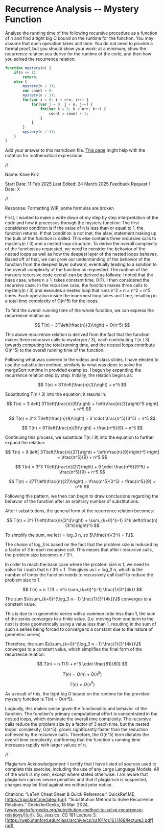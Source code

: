 # Recurrence Analysis -- Mystery Function

Analyze the running time of the following recursive procedure as a function of
$n$ and find a tight big $O$ bound on the runtime for the function. You may
assume that each operation takes unit time. You do not need to provide a formal
proof, but you should show your work: at a minimum, show the recurrence relation
you derive for the runtime of the code, and then how you solved the recurrence
relation.

```javascript
function mystery(n) {
    if(n <= 1)
        return;
    else {
        mystery(n / 3);
        var count = 0;
        mystery(n / 3);
        for(var i = 0; i < n*n; i++) {
            for(var j = 0; j < n; j++) {
                for(var k = 0; k < n*n; k++) {
                    count = count + 1;
                }
            }
        }
        mystery(n / 3);
    }
}
```

Add your answer to this markdown file. [This
page](https://docs.github.com/en/get-started/writing-on-github/working-with-advanced-formatting/writing-mathematical-expressions)
might help with the notation for mathematical expressions.


//


Name: Kane Kriz

Start Date: 11 Feb 2025
Last Edited: 24 March 2025
Feedback Request 1 Date: X


//


Response: Formatting WIP, some formulas are broken

First, I wanted to make a write down of my step by step interpretation of the code and how it processes through the mystery function: The first considered condition is if the value of n is less than or equal to 1, the function returns.
If that condition is not met, the else{ statement making up the bulk of the function is called. This else contains three recursive calls to mystery(n / 3) and a nested loop structure. 
To derive the overall complexity of the function as requested, we need to consider the behavior of the nested loops as well as how the deepest layer of the nested loops behaves.
Based off of that, we can grow our understanding of the behavior of the function from the deepest layer outward, eventually leading to a solution to the overall complexity of the function as requested.
The runtime of the mystery recursive code overall can be derived as follows:
I noted that the base case, where n ≤ 1, takes constant time, O(1). 
I then considered the recursive case. In the recursive case, the function makes three calls to mystery(n / 3) and executes a nested loop that runs n^2 × n × n^2 = n^5 times.
Each operation inside the innermost loop takes unit time, resulting in a total time complexity of O(n^5) for the loops.



 
To find the overall running time of the whole function, we can express the recurrence relation as:
 
$$ T(n) = 3T\left(\frac{n}{3}\right) + O(n^5) $$
 
This above recurrence relation is derived from the fact that the function makes three recursive calls to mystery(n / 3), each contributing T(n / 3) towards computing the total running time, 
and the nested loops contribute O(n^5) to the overall running time of the function.
 

Following what was covered in the videos and class slides, I have elected to use the substitution method, similarly to what was done to solve the mergeSort runtime in provided examples.
I begun by expanding the recurrence relation step by step. Initially, the relation begins as:
 
$$ T(n) = 3T\left(\frac{n}{3}\right) + n^5 $$


 
Substituting T(n / 3) into the equation, it results in:
 
$$ T(n) = 3 \left[ 3T\left(\frac{n}{9}\right) + \left(\frac{n}{3}\right)^5 \right] + n^5 $$

$$ T(n) = 3^2 T\left(\frac{n}{9}\right) + 3 \cdot \frac{n^5}{3^5} + n^5 $$

$$ T(n) = 9T\left(\frac{n}{9}\right) + \frac{n^5}{9} + n^5 $$
 


 

Continuing this process, we substitute T(n / 9) into the equation to further expand the relation:

$$ T(n) = 9 \left[ 3T\left(\frac{n}{27}\right) + \left(\frac{n}{9}\right)^5 \right] + \frac{n^5}{9} + n^5 $$

$$ T(n) = 3^3 T\left(\frac{n}{27}\right) + 9 \cdot \frac{n^5}{9^5} + \frac{n^5}{9} + n^5 $$

$$ T(n) = 27T\left(\frac{n}{27}\right) + \frac{n^5}{3^5} + \frac{n^5}{9} + n^5 $$
 



Following this pattern, we then can begin to draw conclusions regarding the behavior of the function after an arbitrary number of substitutions.
 
After i substitutions, the general form of the recurrence relation becomes:
 
$$ T(n) = 3^i T\left(\frac{n}{3^i}\right) + \sum_{k=0}^{i-1} 3^k \left(\frac{n}{3^k}\right)^5 $$
 
To simplify the sum, we let i = log_3 n, so $\(\frac{n}{3^i} = 1\)$.
 


 

The choice of log_3 is based on the fact that the problem size is reduced by a factor of 3 in each recursive call.
This means that after i recursive calls, the problem size becomes n / 3^i. 

In order to reach the base case where the problem size is 1, we need to solve for i such that n / 3^i = 1. 
This gives us i = log_3 n, which is the number of times the function needs to recursively call itself to reduce the problem size to 1.

$$ T(n) = n T(1) + n^5 \sum_{k=0}^{i-1} \frac{1}{3^{4k}} $$
 
The sum $\(\sum_{k=0}^{\log_3 n - 1} \frac{1}{3^{4k}}\)$ converges to a constant value.
 
This is due to in geometric series with a common ratio less than 1, the sum of the series converges to a finite value.
(i.e. moving from one term to the next is done geometrically using a value less than 1, resulting in the sum of such a series being forced to converge to a constant due to the nature of geometric series)

Therefore, the sum $\(\sum_{k=0}^{\log_3 n - 1} \frac{1}{3^{4k}}\)$ converges to a constant value, which simplifies the final form of the recurrence relation:
 
$$ T(n) = n T(1) + n^5 \cdot \frac{81}{80} $$

$$ T(n) = O(n) + O(n^5) $$

$$ T(n) = O(n^5) $$
 


 
As a result of this, the tight big O bound on the runtime for the provided mystery function is T(n) = O(n^5).
 

Logically, this makes sense given the functionality and behavior of the function.
The function's primary computational effort is concentrated in the nested loops, which dominate the overall time complexity.
The recursive calls reduce the problem size by a factor of 3 each time, but the nested loops' complexity, O(n^5), grows significantly faster than the reduction achieved by the recursive calls.
Therefore, the O(n^5) term dictates the overall time complexity, confirming that the function's running time increases rapidly with larger values of n.
 

//


Plagiarism Acknowledgement: I certify that I have listed all sources used to complete this exercise, including the use of any Large Language Models. All of the work is my own, except where stated otherwise. I am aware that plagiarism carries severe penalties and that if plagiarism is suspected, charges may be filed against me without prior notice.

Citations:
“LaTeX Cheat Sheet & Quick Reference.” QuickRef.ME,[https://quickref.me/latex](url).
“Substitution Method to Solve Recurrence Relations.” GeeksforGeeks, 18 Mar. 2024, [www.geeksforgeeks.org/substitution-method-to-solve-recurrence-relations/](url).
Su, Jessica. CS 161 Lecture 3. [https://web.stanford.edu/class/archive/cs/cs161/cs161.1168/lecture3.pdf](url)

